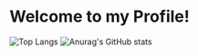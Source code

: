 # Welcome to my Profile!

![Top Langs](https://github-readme-stats.vercel.app/api/top-langs/?username=SlickFromMars&theme=tokyonight)
![Anurag's GitHub stats](https://github-readme-stats.vercel.app/api?username=SlickFromMars&theme=default&show_icons=true)

